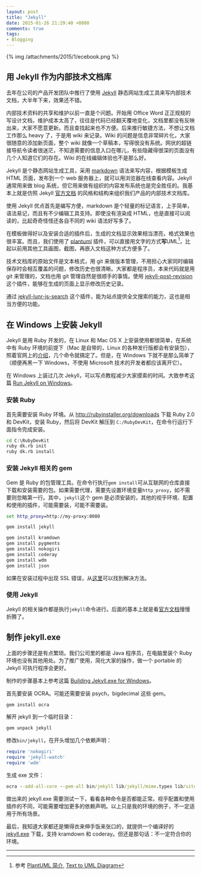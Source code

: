 ```yaml
---
layout: post
title: "Jekyll"
date: 2015-01-26 21:29:40 +0800
comments: true
tags:
- Blogging 
---
```


{% img /attachments/2015/1/ecebook.png %}

## 用 Jekyll 作为内部技术文档库

去年在公司的产品开发团队中推行了使用 [Jekyll](http://jekyllrb.com/) 静态网站生成工具来写内部技术文档，大半年下来，效果还不错。

<!-- more -->

内部技术资料的共享和维护以前一直是个问题。开始用 Office Word 正正规规的写设计文档，维护成本太高了，往往是代码已经翻天覆地变化，文档里都没有反映出来，大家不愿意更新。而且查找起来也不方便。后来推行敏捷方法，不想让文档工作那么 heavy 了，于是用 wiki 来记录。Wiki 的问题是信息非常碎片化，大家很随意的添加新页面，整个 wiki 就像一个草稿本，写得很没有系统。网状的超链接导航令读者很迷茫，不知道需要的信息入口在哪儿，有些隐藏得很深的页面没有几个人知道它们的存在。Wiki 的在线编辑体验也不是那么好。

Jekyll 是个静态网站生成工具，采用 [markdown](http://zh.m.wikipedia.org/wiki/Markdown) 语法来写内容，根据模板生成 HTML 页面，发布到一个 web 服务器上，就可以用浏览器在线查看内容。Jekyll 通常用来做  blog 系统，但它用来做有组织的内容发布系统也是完全胜任的。我基本上就是仿照 Jekyll [官方文档](http://jekyllrb.com/docs/home/) 的风格和结构来组织我们产品的内部技术文档库。

使用 Jekyll 优点首先是编写方便，markdown 是个轻量的标记语言，上手简单，语法易记，而且有不少编辑工具支持。即使没有渲染成 HTML，也是直接可以阅读的，比起奇奇怪怪还各自不同的 wiki 语法好写多了。

在模板做得好以及安装合适的插件后，生成的文档显示效果相当漂亮，格式效果也很丰富。而且，我们使用了 [plantuml](https://github.com/aleung/jekyll-plantuml) 插件，可以直接用文字的方式**写**UML[^1]，比起以前用其他工具画图，截图，再嵌入文档这种方式方便多了。

[^1]: 参考 [PlantUML 简介](/blog/2014/08/23/plantuml/), [Text to UML Diagram](/blog/2014/01/20/text-to-uml-diagram/)

技术文档库的原始文件是文本格式，用 git 来做版本管理，不用担心大家同时编辑保存时会相互覆盖的问题，修改历史也很清晰。大家都是程序员，本来代码就是用 git 来管理的，文档也用 git 管理自然是很顺手的事情。使用 [jekyll-post-revision](https://github.com/aleung/jekyll-post-revision) 这个插件，能够在生成的页面上显示修改历史记录。

通过 [jekyll-lunr-js-search](https://github.com/slashdotdash/jekyll-lunr-js-search) 这个插件，能为站点提供全文搜索的能力，这也是相当方便的功能。

## 在 Windows 上安装 Jekyll

Jekyll 是用 Ruby 开发的，在 Linux 和 Mac OS X 上安装使用都很简单，在系统中有 Ruby 环境的前提下（Mac 是自带的，Linux 的各种发行版都会有安装包），照着官网上的[介绍](http://jekyllrb.com/docs/quickstart/)，几个命令就搞定了。但是，在 Windows 下就不是那么简单了（顺便再黑一下 Windows，不使用 Microsoft 技术的开发者都应该离开它）。

在 Windows 上装过几次 Jekyll，可以写点教程减少大家摸索的时间。大致参考这篇 [Run Jekyll on Windows](http://jekyll-windows.juthilo.com/)。

### 安装 Ruby

首先需要安装 Ruby 环境。从 <http://rubyinstaller.org/downloads> 下载 Ruby 2.0 和 DevKit，安装 Ruby，然后将 DevKit 解压到 `C:/RubyDevKit`，在命令行运行下面指令完成安装。

``` bat
cd C:\RubyDevKit 
ruby dk.rb init 
ruby dk.rb install
```

### 安装 Jekyll 相关的 gem

Gem 是 Ruby 的包管理工具。在命令行执行`gem install`可从互联网的仓库直接下载和安装需要的包。如果需要代理，需要先设置环境变量`http_proxy`，如不需要则忽略第一行。其中，`jekyll`这个 gem 是必须安装的，其他的视乎环境、配置和使用的插件，可能需要装，可能不需要装。

``` bat
set http_proxy=http://my-proxy:8080

gem install jekyll

gem install kramdown
gem install pygments
gem install nokogiri
gem install coderay
gem install wdm
gem install json
```

如果在安装过程中出现 SSL 错误，从[这里](https://gist.github.com/luislavena/f064211759ee0f806c88)可以找到解决方法。

### 使用 Jekyll

Jekyll 的相关操作都是执行`jekyll`命令进行。后面的基本上就是看[官方文档](http://jekyllrb.com/docs/quickstart/)慢慢折腾了。

## 制作 jekyll.exe

上面的步骤还是有点繁琐。我们公司里的都是 Java 程序员，在电脑里装个 Ruby 环境也没有其他用处。为了推广使用，简化大家的操作，做一个 portable 的 Jekyll 可执行程序会更好。

制作的步骤基本上参考这篇 [Building Jekyll.exe for Windows](http://www.nickw.it/jekyll-dot-exe/)。

首先要安装 OCRA。可能还需要安装 psych，bigdecimal 这些 gem。

``` bat
gem install ocra
```

解开 jekyll 到一个临时目录：

``` bat
gem unpack jekyll
```

修改`bin/jekyll`，在开头增加几个依赖声明：

``` ruby
require 'nokogiri'
require 'jekyll-watch'
require 'wdm'
```

生成 exe 文件：

``` bat
ocra --add-all-core --gem-all bin/jekyll lib/jekyll/mime.types lib/site_template/**/* lib/site_template/*
```

做出来的 jekyll.exe 需要测试一下，看看各种命令是否都能正常。视乎配置和使用插件的不同，可能需要增加更多的依赖声明。以上只是我的环境的例子，不一定适用于所有场景。

最后，我知道大家都还是懒得衣来伸手饭来张口的，就提供一个编译好的 [jekyll.exe](https://github.com/f5f6/f5f6.github.io/raw/master/_bin/jekyll.exe) 下载，支持 kramdown 和 coderay。但还是那句话：不一定符合你的环境。


----